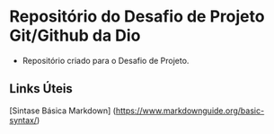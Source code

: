 # Repositório do Desafio de Projeto Git/Github da Dio
 - Repositório criado para o Desafio de Projeto. 



## Links Úteis 
[Sintase Básica Markdown] (https://www.markdownguide.org/basic-syntax/)
